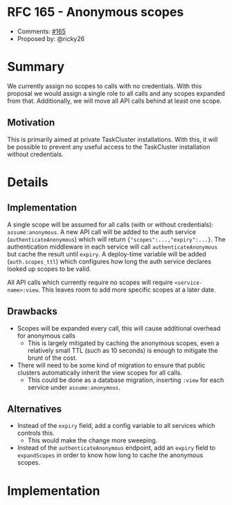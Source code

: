 # RFC 165 - Anonymous scopes
* Comments: [#165](https://github.com/taskcluster/taskcluster-rfcs/pull/165)
* Proposed by: @ricky26

# Summary

We currently assign no scopes to calls with no credentials. With this proposal
we would assign a single role to all calls and any scopes expanded from that.
Additionally, we will move all API calls behind at least one scope.

## Motivation

This is primarily aimed at private TaskCluster installations. With this, it will
be possible to prevent any useful access to the TaskCluster installation without
credentials.

# Details
## Implementation
A single scope will be assumed for all calls (with or without credentials):
`assume:anonymous`. A new API call will be added to the auth service
(`authenticateAnonymous`) which will return `{"scopes":...,"expiry":...}`.
The authentication middleware in each service will call `authenticateAnonymous` but cache the
result until `expiry`. A deploy-time variable will be added (`auth.scopes_ttl`)
which configures how long the auth service declares looked up scopes to be
valid. 

All API calls which currently require no scopes will require
`<service-name>:view`. This leaves room to add more specific scopes at a later
date.

## Drawbacks
- Scopes will be expanded every call, this will cause additional overhead for
  anonymous calls
  - This is largely mitigated by caching the anonymous scopes, even a relatively
    small TTL (such as 10 seconds) is enough to mitigate the brunt of the cost.
- There will need to be some kind of migration to ensure that public
  clusters automatically inherit the view scopes for all calls.
  - This could be done as a database migration, inserting `:view` for each
    service under `assume:anonymous`.

## Alternatives
- Instead of the `expiry` field, add a config variable to all services which
  controls this.
  - This would make the change more sweeping.
- Instead of the `authenticateAnonymous` endpoint, add an `expiry` field to
  `expandScopes` in order to know how long to cache the anonymous scopes.

# Implementation
